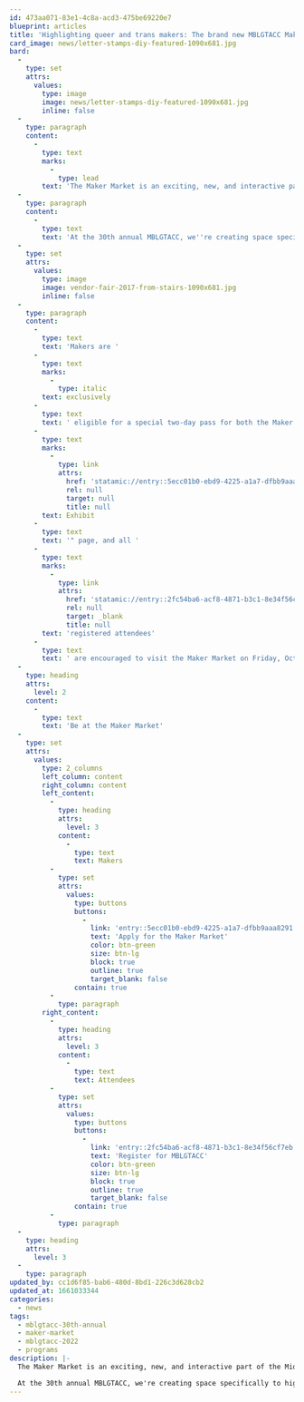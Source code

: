 ```yaml
---
id: 473aa071-83e1-4c8a-acd3-475be69220e7
blueprint: articles
title: 'Highlighting queer and trans makers: The brand new MBLGTACC Maker Market'
card_image: news/letter-stamps-diy-featured-1090x681.jpg
bard:
  -
    type: set
    attrs:
      values:
        type: image
        image: news/letter-stamps-diy-featured-1090x681.jpg
        inline: false
  -
    type: paragraph
    content:
      -
        type: text
        marks:
          -
            type: lead
        text: 'The Maker Market is an exciting, new, and interactive part of the Midwest Bisexual Lesbian Gay Transgender Asexual College Conference.'
  -
    type: paragraph
    content:
      -
        type: text
        text: 'At the 30th annual MBLGTACC, we''re creating space specifically to highlight and support queer and trans makers in the region and around the country. The Maker Market invites conference attendees and vendors to buy, sell, and trade their creations, and to participate in maker stations such as design-your-own-swag tables, prize giveaways, arts and crafts, skill-share demos, and much more!'
  -
    type: set
    attrs:
      values:
        type: image
        image: vendor-fair-2017-from-stairs-1090x681.jpg
        inline: false
  -
    type: paragraph
    content:
      -
        type: text
        text: 'Makers are '
      -
        type: text
        marks:
          -
            type: italic
        text: exclusively
      -
        type: text
        text: ' eligible for a special two-day pass for both the Maker Market and Vendor Fair, with pay-what-you-can pricing and recommended tiers. Maker Market only tickets are also available. Interested makers can find more information and register on the "'
      -
        type: text
        marks:
          -
            type: link
            attrs:
              href: 'statamic://entry::5ecc01b0-ebd9-4225-a1a7-dfbb9aaa8291'
              rel: null
              target: null
              title: null
        text: Exhibit
      -
        type: text
        text: '" page, and all '
      -
        type: text
        marks:
          -
            type: link
            attrs:
              href: 'statamic://entry::2fc54ba6-acf8-4871-b3c1-8e34f56cf7eb'
              rel: null
              target: _blank
              title: null
        text: 'registered attendees'
      -
        type: text
        text: ' are encouraged to visit the Maker Market on Friday, October 21 from 5:00 - 10:00 p.m.'
  -
    type: heading
    attrs:
      level: 2
    content:
      -
        type: text
        text: 'Be at the Maker Market'
  -
    type: set
    attrs:
      values:
        type: 2_columns
        left_column: content
        right_column: content
        left_content:
          -
            type: heading
            attrs:
              level: 3
            content:
              -
                type: text
                text: Makers
          -
            type: set
            attrs:
              values:
                type: buttons
                buttons:
                  -
                    link: 'entry::5ecc01b0-ebd9-4225-a1a7-dfbb9aaa8291'
                    text: 'Apply for the Maker Market'
                    color: btn-green
                    size: btn-lg
                    block: true
                    outline: true
                    target_blank: false
                contain: true
          -
            type: paragraph
        right_content:
          -
            type: heading
            attrs:
              level: 3
            content:
              -
                type: text
                text: Attendees
          -
            type: set
            attrs:
              values:
                type: buttons
                buttons:
                  -
                    link: 'entry::2fc54ba6-acf8-4871-b3c1-8e34f56cf7eb'
                    text: 'Register for MBLGTACC'
                    color: btn-green
                    size: btn-lg
                    block: true
                    outline: true
                    target_blank: false
                contain: true
          -
            type: paragraph
  -
    type: heading
    attrs:
      level: 3
  -
    type: paragraph
updated_by: cc1d6f85-bab6-480d-8bd1-226c3d628cb2
updated_at: 1661033344
categories:
  - news
tags:
  - mblgtacc-30th-annual
  - maker-market
  - mblgtacc-2022
  - programs
description: |-
  The Maker Market is an exciting, new, and interactive part of the Midwest Bisexual Lesbian Gay Transgender Asexual College Conference.

  At the 30th annual MBLGTACC, we're creating space specifically to highlight and support queer and trans makers in the region and around the country. The Maker Market invites conference attendees and vendors to buy, sell, and trade their creations, and to participate in maker stations such as design-your-own-swag tables, prize giveaways, arts and crafts, skill-share demos, and much more!
---
```

